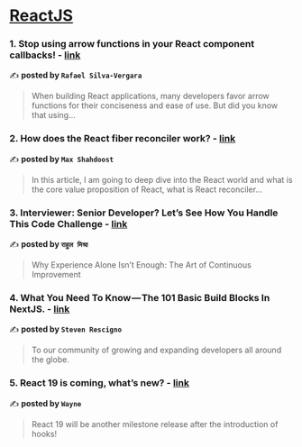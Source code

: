 
<h1><a href=https://medium.com/tag/reactjs/recommended target="_blank" rel="noopener noreferrer">ReactJS</a></h1>
<h3>1. Stop using arrow functions in your React component callbacks! - <a href="https://medium.com/@rafael-silva-vergara-dev/stop-using-arrow-functions-in-your-react-component-callbacks-38f6be86d0c9" target="_blank" rel="noopener noreferrer">link</a></h3>

✍️ **posted by `Rafael Silva-Vergara`**

<blockquote>When building React applications, many developers favor arrow functions for their conciseness and ease of use. But did you know that using…</blockquote>

<h3>2. How does the React fiber reconciler work? - <a href="https://medium.com/@maxtsh/how-does-the-react-fiber-reconciler-work-77c3650127da" target="_blank" rel="noopener noreferrer">link</a></h3>

✍️ **posted by `Max Shahdoost`**

<blockquote>In this article, I am going to deep dive into the React world and what is the core value proposition of React, what is React reconciler…</blockquote>

<h3>3. Interviewer: Senior Developer? Let’s See How You Handle This Code Challenge - <a href="https://medium.com/@rahuulmiishra/interviewer-senior-developer-lets-see-how-you-handle-this-code-challenge-496d6de9358a" target="_blank" rel="noopener noreferrer">link</a></h3>

✍️ **posted by `राहुल मिश्रा`**

<blockquote>Why Experience Alone Isn’t Enough: The Art of Continuous Improvement</blockquote>

<h3>4. What You Need To Know — The 101 Basic Build Blocks In NextJS. - <a href="https://medium.com/@srdbranding/what-you-need-to-know-the-101-basic-build-blocks-in-nextjs-3f5a768d3510" target="_blank" rel="noopener noreferrer">link</a></h3>

✍️ **posted by `Steven Rescigno`**

<blockquote>To our community of growing and expanding developers all around the globe.</blockquote>

<h3>5. React 19 is coming, what’s new? - <a href="https://medium.com/stackademic/react-19-is-coming-whats-new-79e2d4b948e4" target="_blank" rel="noopener noreferrer">link</a></h3>

✍️ **posted by `Wayne`**

<blockquote>React 19 will be another milestone release after the introduction of hooks!</blockquote>


